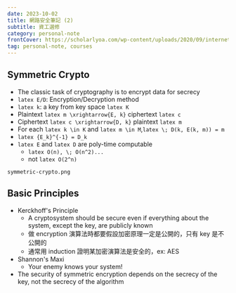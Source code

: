 ```yaml
---
date: 2023-10-02
title: 網路安全筆記 (2)
subtitle: 資工選修
category: personal-note
frontCover: https://scholarlyoa.com/wp-content/uploads/2020/09/internet-security.jpg
tag: personal-note, courses
---
```


## Symmetric Crypto
- The classic task of cryptography is to encrypt data for secrecy
- `latex E/D`: Encryption/Decryption method
- `latex k`: a key from key space `latex K`
- Plaintext `latex m \xrightarrow{E, k}` ciphertext `latex c`  
- Ciphertext `latex c \xrightarrow{D, k}` plaintext `latex m`
- For each `latex k \in K` and `latex m \in M`,`latex \; D(k, E(k, m)) = m`
- `latex {E_k}^{-1} = D_k`
- `latex E` and `latex D` are poly-time computable
  - `latex O(n), \; O(n^2)...`
  - not `latex O(2^n)`

```img
symmetric-crypto.png
```

## Basic Principles
- Kerckhoff's Principle
  - A cryptosystem should be secure even if everything about the system, except the key, are publicly known
  - 做 encryption 演算法時都要假設加密原理一定是公開的，只有 key 是不公開的
  - 通常用 induction 證明某加密演算法是安全的，ex: AES
- Shannon's Maxi
  - Your enemy knows your system!
- The security of symmetric encryption depends on the secrecy of the key, not the secrecy of the algorithm